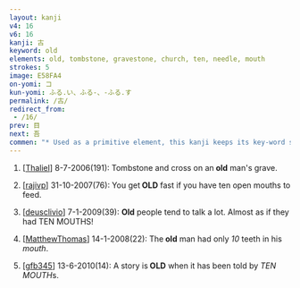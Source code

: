 ```yaml
---
layout: kanji
v4: 16
v6: 16
kanji: 古
keyword: old
elements: old, tombstone, gravestone, church, ten, needle, mouth
strokes: 5
image: E58FA4
on-yomi: コ
kun-yomi: ふる.い、ふる-、-ふる.す
permalink: /古/
redirect_from:
 - /16/
prev: 目
next: 吾
commen: "* Used as a primitive element, this kanji keeps its key-word sense of <i>old</i>, but care should be taken to make that abstract notion as graphic as possible."
---
```


1) [<a href="http://kanji.koohii.com/profile/Thaliel">Thaliel</a>] 8-7-2006(191): Tombstone and cross on an<strong> old</strong> man&#039;s grave.

2) [<a href="http://kanji.koohii.com/profile/rajivp">rajivp</a>] 31-10-2007(76): You get<strong> OLD</strong> fast if you have ten open mouths to feed.

3) [<a href="http://kanji.koohii.com/profile/deusclivio">deusclivio</a>] 7-1-2009(39): <strong>Old</strong> people tend to talk a lot. Almost as if they had TEN MOUTHS!

4) [<a href="http://kanji.koohii.com/profile/MatthewThomas">MatthewThomas</a>] 14-1-2008(22): The<strong> old</strong> man had only <em>10</em> teeth in his <em>mouth</em>.

5) [<a href="http://kanji.koohii.com/profile/gfb345">gfb345</a>] 13-6-2010(14): A story is<strong> OLD</strong> when it has been told by <em>TEN MOUTH</em>s.


